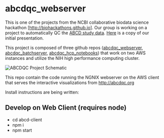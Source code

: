 # abcdqc_webserver
This is one of the projects from the NCBI collaborative biodata science hackathon 
[<a href="http://biohackathons.github.io" target="_blank">http://biohackathons.github.io</a>]. Our group is working on a project to automatically QC the [ABCD study data](https://data-archive.nimh.nih.gov/abcd). [Here](https://docs.google.com/presentation/d/1SSinOI-IDNTdZreTARghN799z-Oi2Bn-H6-xFGCnIVc/edit?usp=sharing) is a copy of our initial presentation. 

This project is composed of three github repos ([abcdqc_webserver](https://github.com/abcdqc/abcdqc_webserver), [abcdqc_batchserver](https://github.com/abcdqc/abcdqc_batchserver), [abcdqc_hcp_notebooks](https://github.com/abcdqc/abcdqc_hpc_notebooks)) that work on two AWS instances and utilize the NIH high performance computing cluster. 

![ABCDQC Project Schematic](https://raw.githubusercontent.com/abcdqc/abcdqc_batchserver/bd637699f54891a2556c20f1a52cda67324811ad/ABCDQCflowchart.png "Project Schematic")

This repo contain the code running the NGNIX webserver on the AWS client that serves the interactive visualizations from http://abcdqc.org

Install instructions are being written:

Develop on Web Client (requires node)
----------------------
 * cd abcd-client
 * npm i
 * npm start
